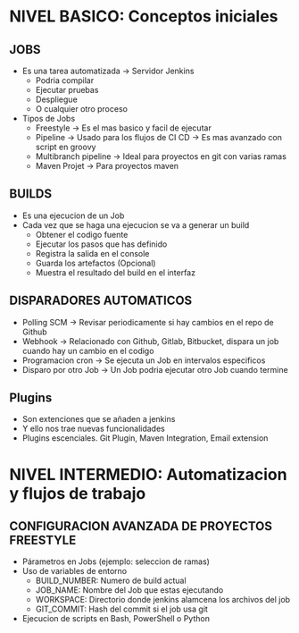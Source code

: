 # NIVEL BASICO: Conceptos iniciales

## JOBS
- Es una tarea automatizada -> Servidor Jenkins
    - Podria compilar
    - Ejecutar pruebas
    - Despliegue
    - O cualquier otro proceso
- Tipos de Jobs
    - Freestyle -> Es el mas basico y facil de ejecutar
    - Pipeline -> Usado para los flujos de CI CD -> Es mas avanzado con script en groovy
    - Multibranch pipeline -> Ideal para proyectos en git con varias ramas
    - Maven Projet -> Para proyectos maven

## BUILDS
- Es una ejecucion de un Job
- Cada vez que se haga una ejecucion se va a generar un build
    - Obtener el codigo fuente
    - Ejecutar los pasos que has definido
    - Registra la salida en el console
    - Guarda los artefactos (Opcional)
    - Muestra el resultado del build en el interfaz

## DISPARADORES AUTOMATICOS
- Polling SCM -> Revisar periodicamente si hay cambios en el repo de Github
- Webhook -> Relacionado con Github, Gitlab, Bitbucket, dispara un job cuando hay un cambio en el codigo
- Programacion cron -> Se ejecuta un Job en intervalos especificos
- Disparo por otro Job -> Un Job podria ejecutar otro Job cuando termine

## Plugins
- Son extenciones que se añaden a jenkins
- Y ello nos trae nuevas funcionalidades
- Plugins escenciales. Git Plugin, Maven Integration, Email extension

# NIVEL INTERMEDIO: Automatizacion y flujos de trabajo

## CONFIGURACION AVANZADA DE PROYECTOS FREESTYLE
- Párametros en Jobs (ejemplo: seleccion de ramas)
- Uso de variables de entorno
    - BUILD_NUMBER: Numero de build actual
    - JOB_NAME: Nombre del Job que estas ejecutando
    - WORKSPACE: Directorio donde jenkins alamcena los archivos del job
    - GIT_COMMIT: Hash del commit si el job usa git
- Ejecucion de scripts en Bash, PowerShell o Python